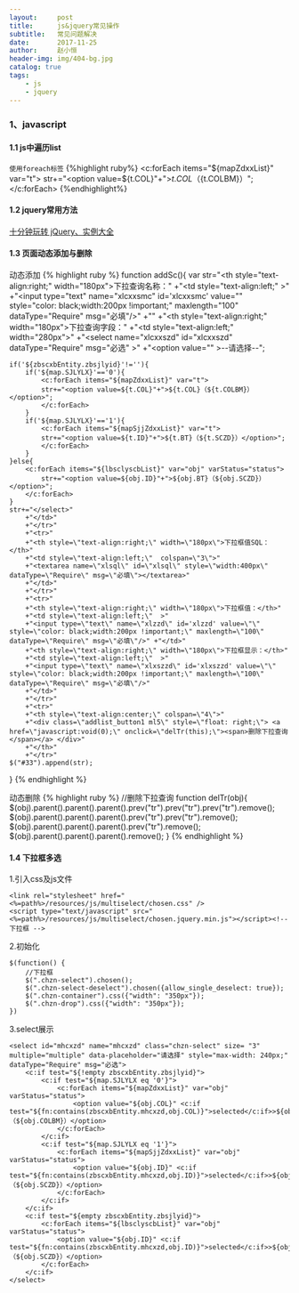 ```yaml
---
layout:     post
title:      js&jquery常见操作
subtitle:   常见问题解决
date:       2017-11-25
author:     赵小恒
header-img: img/404-bg.jpg
catalog: true
tags:
    - js
    - jquery
---
```


### 1、javascript

#### 1.1 js中遍历list

`使用foreach标签`
{%highlight ruby%}
<c:forEach items="${mapZdxxList}" var="t">
	str+="<option value=${t.COL}"+">${t.COL}（${t.COLBM}）</option>";
</c:forEach>
{%endhighlight%}

#### 1.2 jquery常用方法
[十分钟玩转 jQuery、实例大全](http://www.cnblogs.com/suoning/p/5683047.html)

#### 1.3 页面动态添加与删除

动态添加
{% highlight ruby %}
function addSc(){
    var str="<tr><th style=\"text-align:right;\" width=\"180px\">下拉查询名称：</th>"
        +"<td style=\"text-align:left;\"  >"
        +"<input type=\"text\" name=\"xlcxxsmc\" id='xlcxxsmc' value=\"\" style=\"color: black;width:200px !important;\" maxlength=\"100\" dataType=\"Require\" msg=\"必填\"/>"
        +"</td>"
        +"<th style=\"text-align:right;\" width=\"180px\">下拉查询字段：</th>"
        +"<td style=\"text-align:left;\"  width=\"280px\">"
        +"<select name=\"xlcxxszd\" id=\"xlcxxszd\"  dataType=\"Require\" msg=\"必选\" >"
        +"<option value=\"\" >--请选择--</option>";

    if('${zbscxbEntity.zbsjlyid}'!=''){
        if('${map.SJLYLX}'=='0'){
            <c:forEach items="${mapZdxxList}" var="t">
            str+="<option value=${t.COL}"+">${t.COL}（${t.COLBM}）</option>";
            </c:forEach>
        }
        if('${map.SJLYLX}'=='1'){
            <c:forEach items="${mapSjjZdxxList}" var="t">
            str+="<option value=${t.ID}"+">${t.BT}（${t.SCZD}）</option>";
            </c:forEach>
        }
    }else{
        <c:forEach items="${lbsclyscbList}" var="obj" varStatus="status">
            str+="<option value=${obj.ID}"+">${obj.BT}（${obj.SCZD}）</option>";
        </c:forEach>
    }
    str+="</select>"
        +"</td>"
        +"</tr>"
        +"<tr>"
        +"<th style=\"text-align:right;\" width=\"180px\">下拉框值SQL：</th>"
        +"<td style=\"text-align:left;\"  colspan=\"3\">"
        +"<textarea name=\"xlsql\" id=\"xlsql\" style=\"width:400px\"  dataType=\"Require\" msg=\"必填\"></textarea>"
        +"</td>"
        +"</tr>"
        +"<tr>"
        +"<th style=\"text-align:right;\" width=\"180px\">下拉框值：</th>"
        +"<td style=\"text-align:left;\"  >"
        +"<input type=\"text\" name=\"xlzzd\" id='xlzzd' value=\"\" style=\"color: black;width:200px !important;\" maxlength=\"100\" dataType=\"Require\" msg=\"必填\"/>" +"</td>"
        +"<th style=\"text-align:right;\" width=\"180px\">下拉框显示：</th>"
        +"<td style=\"text-align:left;\"  >"
        +"<input type=\"text\" name=\"xlxszzd\" id='xlxszzd' value=\"\" style=\"color: black;width:200px !important;\" maxlength=\"100\" dataType=\"Require\" msg=\"必填\"/>"
        +"</td>"
        +"</tr>"
        +"<tr>"
        +"<th style=\"text-align:center;\" colspan=\"4\">"
        +"<div class=\"addlist_button1 ml5\" style=\"float: right;\"> <a href=\"javascript:void(0);\" onclick=\"delTr(this);\"><span>删除下拉查询</span></a> </div>"
        +"</th>"
        +"</tr>"
    $("#33").append(str);
}
{% endhighlight %}

动态删除
{% highlight ruby %}
//删除下拉查询
function delTr(obj){
    $(obj).parent().parent().parent().prev("tr").prev("tr").prev("tr").remove();
    $(obj).parent().parent().parent().prev("tr").prev("tr").remove();
    $(obj).parent().parent().parent().prev("tr").remove();
    $(obj).parent().parent().parent().remove();
}
{% endhighlight %}

#### 1.4 下拉框多选

1.引入css及js文件
```
<link rel="stylesheet" href="<%=path%>/resources/js/multiselect/chosen.css" />
<script type="text/javascript" src="<%=path%>/resources/js/multiselect/chosen.jquery.min.js"></script><!-- 下拉框 -->
```
2.初始化
```
$(function() {
	//下拉框
	$(".chzn-select").chosen();
	$(".chzn-select-deselect").chosen({allow_single_deselect: true});
	$(".chzn-container").css({"width": "350px"});
	$(".chzn-drop").css({"width": "350px"});
})
```
3.select展示
```
<select id="mhcxzd" name="mhcxzd" class="chzn-select" size= "3" multiple="multiple" data-placeholder="请选择" style="max-width: 240px;" dataType="Require" msg="必选">
	<c:if test="${!empty zbscxbEntity.zbsjlyid}">
		<c:if test="${map.SJLYLX eq '0'}">
			<c:forEach items="${mapZdxxList}" var="obj" varStatus="status">
				<option value="${obj.COL}" <c:if test="${fn:contains(zbscxbEntity.mhcxzd,obj.COL)}">selected</c:if>>${obj.COL}（${obj.COLBM}）</option>
			</c:forEach>
		</c:if>
		<c:if test="${map.SJLYLX eq '1'}">
			<c:forEach items="${mapSjjZdxxList}" var="obj" varStatus="status">
				<option value="${obj.ID}" <c:if test="${fn:contains(zbscxbEntity.mhcxzd,obj.ID)}">selected</c:if>>${obj.BT}（${obj.SCZD}）</option>
			</c:forEach>
		</c:if>
	</c:if>
	<c:if test="${empty zbscxbEntity.zbsjlyid}">
		<c:forEach items="${lbsclyscbList}" var="obj" varStatus="status">
			<option value="${obj.ID}" <c:if test="${fn:contains(zbscxbEntity.mhcxzd,obj.ID)}">selected</c:if>>${obj.BT}（${obj.SCZD}）</option>
		</c:forEach>
	</c:if>
</select>
```
